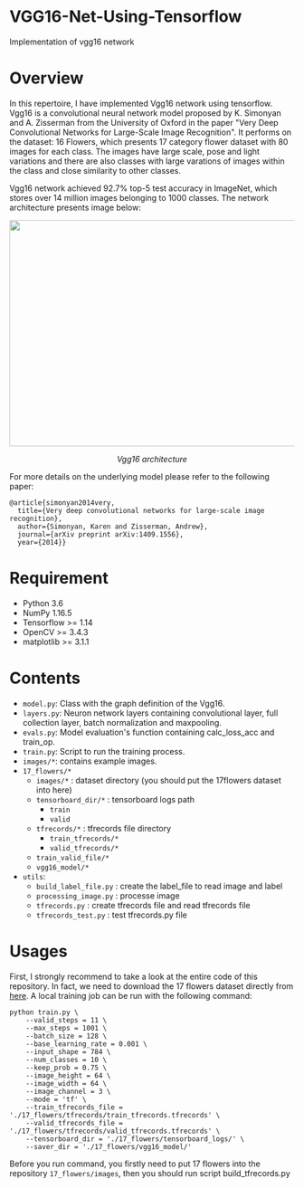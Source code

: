 # VGG16-Net-Using-Tensorflow
Implementation of vgg16 network

# Overview

In this repertoire, I have implemented Vgg16 network using tensorflow. Vgg16 is a convolutional neural network model proposed by K. Simonyan and A. Zisserman from the University of Oxford in the paper "Very Deep Convolutional Networks for Large-Scale Image Recognition". It performs on the dataset: 16 Flowers, which presents 17 category flower dataset with 80 images for each class. The images have large scale, pose and light variations and there are also classes with large varations of images within the class and close similarity to other classes. 

Vgg16 network achieved 92.7% top-5 test accuracy in ImageNet, which stores over 14 million images belonging to 1000 classes. The network architecture presents image below:


<p align="center">
	<img src="https://github.com/zhaoqi19/VGG16-Net-Using-Tensorflow/blob/master/image/vgg16.png"  width="560" height="400">
	<p align="center">
		<em>Vgg16 architecture</em>
	</p>
</p>


For more details on the underlying model please refer to the following paper:

    @article{simonyan2014very,
      title={Very deep convolutional networks for large-scale image recognition},
      author={Simonyan, Karen and Zisserman, Andrew},
      journal={arXiv preprint arXiv:1409.1556},
      year={2014}}
      
 # Requirement

- Python 3.6
- NumPy 1.16.5
- Tensorflow >= 1.14
- OpenCV >= 3.4.3
- matplotlib >= 3.1.1

# Contents

- `model.py`: Class with the graph definition of the Vgg16.
- `layers.py`: Neuron network layers containing convolutional layer, full collection layer, batch normalization and maxpooling.
- `evals.py`: Model evaluation's function containing calc_loss_acc and train_op.
- `train.py`: Script to run the training process.
- `images/*`: contains example images.
- `17_flowers/*`
	- `images/*` : dataset directory (you should put the 17flowers dataset into here)
	- `tensorboard_dir/*` : tensorboard logs path
		- `train`
		- `valid` 
	- `tfrecords/*` : tfrecords file directory
		- `train_tfrecords/*`
		- `valid_tfrecords/*`
	- `train_valid_file/*` 
	- `vgg16_model/*` 
- `utils`:
	- `build_label_file.py` : create the label_file to read image and label
	- `processing_image.py` : processe image 
	- `tfrecords.py` : create tfrecords file and read tfrecords file
	- `tfrecords_test.py` : test tfrecords.py file 

# Usages

First, I strongly recommend to take a look at the entire code of this repository. In fact, we need to download the 17 flowers dataset directly from [here](https://github.com/ck196/tensorflow-alexnet/blob/master/17flowers.tar.gz). A local training job can be run with the following command:

    python train.py \
		--valid_steps = 11 \
		--max_steps = 1001 \
		--batch_size = 128 \
		--base_learning_rate = 0.001 \
		--input_shape = 784 \
		--num_classes = 10 \
		--keep_prob = 0.75 \
		--image_height = 64 \
		--image_width = 64 \
		--image_channel = 3 \
		--mode = 'tf' \
		--train_tfrecords_file = './17_flowers/tfrecords/train_tfrecords.tfrecords' \
		--valid_tfrecords_file = './17_flowers/tfrecords/valid_tfrecords.tfrecords' \
		--tensorboard_dir = './17_flowers/tensorboard_logs/' \
		--saver_dir = './17_flowers/vgg16_model/'

Before you run command, you firstly need to put 17 flowers into the repository `17_flowers/images`, then you should run script build_tfrecords.py
